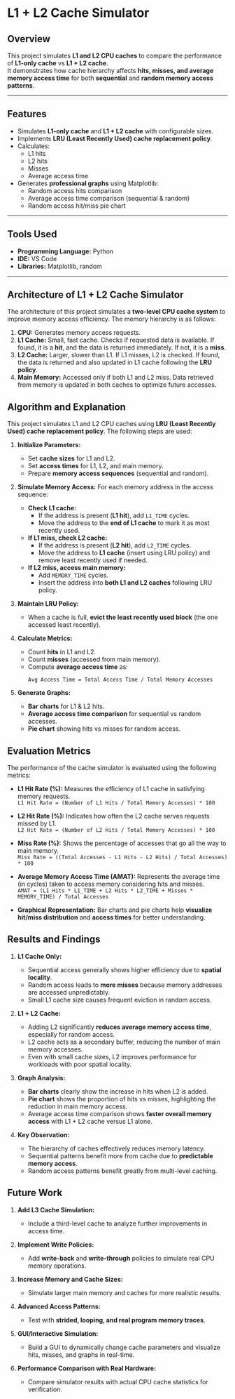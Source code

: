 # L1 + L2 Cache Simulator

## Overview
This project simulates **L1 and L2 CPU caches** to compare the performance of **L1-only cache** vs **L1 + L2 cache**.  
It demonstrates how cache hierarchy affects **hits, misses, and average memory access time** for both **sequential** and **random memory access patterns**.

---

## Features
- Simulates **L1-only cache** and **L1 + L2 cache** with configurable sizes.  
- Implements **LRU (Least Recently Used) cache replacement policy**.  
- Calculates:
  - L1 hits
  - L2 hits
  - Misses
  - Average access time
- Generates **professional graphs** using Matplotlib:
  - Random access hits comparison
  - Average access time comparison (sequential & random)
  - Random access hit/miss pie chart

---

## Tools Used
- **Programming Language:** Python  
- **IDE:** VS Code  
- **Libraries:** Matplotlib, random  

---
## Architecture of L1 + L2 Cache Simulator

The architecture of this project simulates a **two-level CPU cache system** to improve memory access efficiency. The memory hierarchy is as follows:

1. **CPU:** Generates memory access requests.
2. **L1 Cache:** Small, fast cache. Checks if requested data is available. If found, it is a **hit**, and the data is returned immediately. If not, it is a **miss**.
3. **L2 Cache:** Larger, slower than L1. If L1 misses, L2 is checked. If found, the data is returned and also updated in L1 cache following the **LRU policy**.
4. **Main Memory:** Accessed only if both L1 and L2 miss. Data retrieved from memory is updated in both caches to optimize future accesses.



## Algorithm and Explanation

This project simulates L1 and L2 CPU caches using **LRU (Least Recently Used) cache replacement policy**. The following steps are used:

1. **Initialize Parameters:**
   - Set **cache sizes** for L1 and L2.
   - Set **access times** for L1, L2, and main memory.
   - Prepare **memory access sequences** (sequential and random).

2. **Simulate Memory Access:**
   For each memory address in the access sequence:
   - **Check L1 cache:**
     - If the address is present (**L1 hit**), add `L1_TIME` cycles.
     - Move the address to the **end of L1 cache** to mark it as most recently used.
   - **If L1 miss, check L2 cache:**
     - If the address is present (**L2 hit**), add `L2_TIME` cycles.
     - Move the address to **L1 cache** (insert using LRU policy) and remove least recently used if needed.
   - **If L2 miss, access main memory:**
     - Add `MEMORY_TIME` cycles.
     - Insert the address into **both L1 and L2 caches** following LRU policy.

3. **Maintain LRU Policy:**
   - When a cache is full, **evict the least recently used block** (the one accessed least recently).

4. **Calculate Metrics:**
   - Count **hits** in L1 and L2.
   - Count **misses** (accessed from main memory).
   - Compute **average access time** as:
     ```
     Avg Access Time = Total Access Time / Total Memory Accesses
     ```

5. **Generate Graphs:**
   - **Bar charts** for L1 & L2 hits.
   - **Average access time comparison** for sequential vs random accesses.
   - **Pie chart** showing hits vs misses for random access.
## Evaluation Metrics

The performance of the cache simulator is evaluated using the following metrics:

- **L1 Hit Rate (%):** Measures the efficiency of L1 cache in satisfying memory requests.  
  `L1 Hit Rate = (Number of L1 Hits / Total Memory Accesses) * 100`

- **L2 Hit Rate (%):** Indicates how often the L2 cache serves requests missed by L1.  
  `L2 Hit Rate = (Number of L2 Hits / Total Memory Accesses) * 100`

- **Miss Rate (%):** Shows the percentage of accesses that go all the way to main memory.  
  `Miss Rate = ((Total Accesses - L1 Hits - L2 Hits) / Total Accesses) * 100`

- **Average Memory Access Time (AMAT):** Represents the average time (in cycles) taken to access memory considering hits and misses.  
  `AMAT = (L1 Hits * L1_TIME + L2 Hits * L2_TIME + Misses * MEMORY_TIME) / Total Accesses`

- **Graphical Representation:** Bar charts and pie charts help **visualize hit/miss distribution** and **access times** for better understanding.


## Results and Findings

1. **L1 Cache Only:**
   - Sequential access generally shows higher efficiency due to **spatial locality**.
   - Random access leads to **more misses** because memory addresses are accessed unpredictably.
   - Small L1 cache size causes frequent eviction in random access.

2. **L1 + L2 Cache:**
   - Adding L2 significantly **reduces average memory access time**, especially for random access.
   - L2 cache acts as a secondary buffer, reducing the number of main memory accesses.
   - Even with small cache sizes, L2 improves performance for workloads with poor spatial locality.

3. **Graph Analysis:**
   - **Bar charts** clearly show the increase in hits when L2 is added.
   - **Pie chart** shows the proportion of hits vs misses, highlighting the reduction in main memory access.
   - Average access time comparison shows **faster overall memory access** with L1 + L2 cache versus L1 alone.

4. **Key Observation:**
   - The hierarchy of caches effectively reduces memory latency.
   - Sequential patterns benefit more from cache due to **predictable memory access**.
   - Random access patterns benefit greatly from multi-level caching.


## Future Work

1. **Add L3 Cache Simulation:**
   - Include a third-level cache to analyze further improvements in access time.

2. **Implement Write Policies:**
   - Add **write-back** and **write-through** policies to simulate real CPU memory operations.

3. **Increase Memory and Cache Sizes:**
   - Simulate larger main memory and caches for more realistic results.

4. **Advanced Access Patterns:**
   - Test with **strided, looping, and real program memory traces**.

5. **GUI/Interactive Simulation:**
   - Build a GUI to dynamically change cache parameters and visualize hits, misses, and graphs in real-time.

6. **Performance Comparison with Real Hardware:**
   - Compare simulator results with actual CPU cache statistics for verification.
